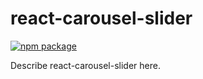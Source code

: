# react-carousel-slider
[![npm package][npm-badge]][npm]

Describe react-carousel-slider here.

[npm-badge]: https://img.shields.io/npm/v/react-carousel-slider.png?style=flat-square
[npm]: https://www.npmjs.org/package/react-carousel-slider

